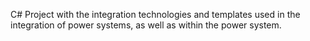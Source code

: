 C# Project with the integration technologies and templates used in the integration of power systems, as well as within the power system.